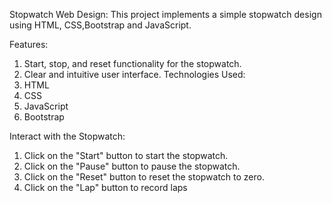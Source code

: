 Stopwatch Web Design:
This project implements a simple stopwatch design using HTML, CSS,Bootstrap and JavaScript.

Features:
1) Start, stop, and reset functionality for the stopwatch.
2) Clear and intuitive user interface.
Technologies Used:
1) HTML
2) CSS
3) JavaScript
4) Bootstrap

Interact with the Stopwatch:
1) Click on the "Start" button to start the stopwatch.
2) Click on the "Pause" button to pause the stopwatch.
3) Click on the "Reset" button to reset the stopwatch to zero.
4) Click on the "Lap" button to record laps
